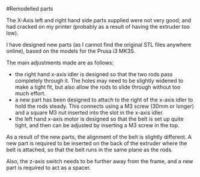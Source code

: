 #Remodelled parts

The X-Axis left and right hand side parts supplied were not very good; and had cracked on my printer (probably as a result of having the extruder too low).

I have designed new parts (as I cannot find the original STL files anywhere online), based on the models for the Prusa i3 MK3S.

The main adjustments made are as follows:
- the right hand x-axis idler is designed so that the two rods pass completely through it.  The holes may need to be slightly widened to make a tight fit, but also allow the rods to slide through without too much effort.
- a new part has been designed to attach to the right of the x-axis idler to hold the rods steady.  This connects using a M3 screw (30mm or longer) and a square M3 nut inserted into the slot in the x-axis idler.
- the left hand x-axis motor is designed so that the belt is set up quite tight, and then can be adjusted by inserting a M3 screw in the top.

As a result of the new parts, the alignment of the belt is slightly different.  A new part is required to be inserted on the back of the extruder where the belt is attached, so that the belt runs in the same plane as the rods.

Also, the z-axis switch needs to be further away from the frame, and a new part is required to act as a spacer.

